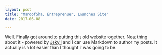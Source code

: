 ```yaml
---
layout: post
title: "MaroofSha, Entreprenuer, Launches Site"
date: 2017-06-08

---
```


Well. Finally got around to putting this old website together. Neat thing about it - powered by [Jekyll](http://jekyllrb.com) and I can use Markdown to author my posts. It actually is a lot easier than I thought it was going to be.
